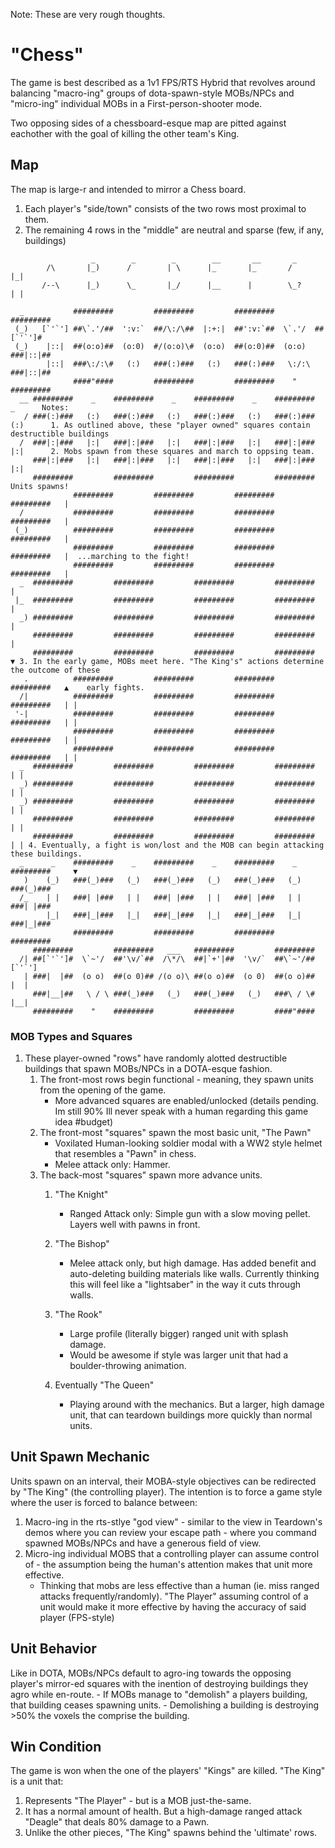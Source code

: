 Note: These are very rough thoughts.

# "Chess"

The game is best described as a 1v1 FPS/RTS Hybrid that revolves around balancing "macro-ing" groups of dota-spawn-style MOBs/NPCs and "micro-ing" individual MOBs in a First-person-shooter mode.

Two opposing sides of a chessboard-esque map are pitted against eachother with the goal of killing the other team's King.

## Map
The map is large-r and intended to mirror a Chess board.
1. Each player's "side/town" consists of the two rows most proximal to them.
1. The remaining 4 rows in the "middle" are neutral and sparse (few, if any, buildings)

```
                  _        _        _        __       __       _
        /\       |_)      /        | \      |_       |_       /        |_|
       /--\      |_)      \_       |_/      |__      |        \_?      | |

  _           #########         #########         #########         #########
 (_)   [`'`'] ##\`.'/##  ':v:`  ##/\:/\##  |:+:|  ##':v:`##  \`.'/  ##[`'`']#  
 (_)    |::|  ##(o:o)##  (o:0)  #/(o:o)\#  (o:o)  ##(o:0)##  (o:o)  ###|::|##
        |::|  ###\:/:\#   (:)   ###(:)###   (:)   ###(:)###   \:/:\ ###|::|##
              ####"####         #########         #########    "    #########
  __ #########    _    #########    _    #########    _    #########    _      Notes:
   / ###(:)###   (:)   ###(:)###   (:)   ###(:)###   (:)   ###(:)###   (:)      1. As outlined above, these "player owned" squares contain destructible buildings
  /  ###|:|###   |:|   ###|:|###   |:|   ###|:|###   |:|   ###|:|###   |:|      2. Mobs spawn from these squares and march to oppsing team.
     ###|:|###   |:|   ###|:|###   |:|   ###|:|###   |:|   ###|:|###   |:|      
     #########         #########         #########         #########              Units spawns!
              #########         #########         #########         #########   |
  /           #########         #########         #########         #########   |
 (_)          #########         #########         #########         #########   |
              #########         #########         #########         #########   |  ...marching to the fight!
              #########         #########         #########         #########   |
  _  #########         #########         #########         #########            |
 |_  #########         #########         #########         #########            |
  _) #########         #########         #########         #########            |
     #########         #########         #########         #########            |
     #########         #########         #########         #########            ▼ 3. In the early game, MOBs meet here. "The King's" actions determine the outcome of these
   .          #########         #########         #########         #########   ▲    early fights.
  /|          #########         #########         #########         #########   | |
 '-|          #########         #########         #########         #########   | |
              #########         #########         #########         #########   | |
              #########         #########         #########         #########   | |
  _  #########         #########         #########         #########            | |
  _) #########         #########         #########         #########            | |
  _) #########         #########         #########         #########            | |
     #########         #########         #########         #########            | |
     #########         #########         #########         #########            | | 4. Eventually, a fight is won/lost and the MOB can begin attacking these buildings.
  _      _    #########    _    #########    _    #########    _    #########     ▼
   )    (_)   ###(_)###   (_)   ###(_)###   (_)   ###(_)###   (_)   ###(_)###   
  /_    | |   ###| |###   | |   ###| |###   | |   ###| |###   | |   ###| |###   
        |_|   ###|_|###   |_|   ###|_|###   |_|   ###|_|###   |_|   ###|_|###   
              #########         #########         #########         #########   
     #########         #########   ___   #########         #########            
  /| ##[`'`']#  \`~'/  ##'\v/`##  /\*/\  ##|`+'|##  '\v/`  ##\`~'/##  [`'`']    
   | ###|  |##  (o o)  ##(o 0)## /(o o)\ ##(o o)##  (o 0)  ##(o o)##   |  |     
     ###|__|##   \ / \ ###(_)###   (_)   ###(_)###   (_)   ###\ / \#   |__|     
     #########    "    #########         #########         ####"####            
```

### MOB Types and Squares
1. These player-owned "rows" have randomly alotted destructible buildings that spawn MOBs/NPCs in a DOTA-esque fashion.
    1. The front-most rows begin functional - meaning, they spawn units from the opening of the game.
        - More advanced squares are enabled/unlocked (details pending. Im still 90% Ill never speak with a human regarding this game idea #budget)
    1. The front-most "squares" spawn the most basic unit, "The Pawn"
        - Voxilated Human-looking soldier modal with a WW2 style helmet that resembles a "Pawn" in chess.
        - Melee attack only: Hammer.
    1. The back-most "squares" spawn more advance units.
        1. "The Knight"
            - Ranged Attack only: Simple gun with a slow moving pellet. Layers well with pawns in front.

        1. "The Bishop"
            - Melee attack only, but high damage. Has added benefit and auto-deleting building materials like walls.  Currently thinking this will feel like a "lightsaber" in the way it cuts through walls.

        1. "The Rook"
            - Large profile (literally bigger) ranged unit with splash damage.
            - Would be awesome if style was larger unit that had a boulder-throwing animation.

        1. Eventually "The Queen"
            - Playing around with the mechanics. But a larger, high damage unit, that can teardown buildings more quickly than normal units.

## Unit Spawn Mechanic
Units spawn on an interval, their MOBA-style objectives can be redirected by "The King" (the controlling player). The intention is to force a game style where the user is forced to balance between:
1. Macro-ing in the rts-stlye "god view" - similar to the view in Teardown's demos where you can review your escape path - where you command spawned MOBs/NPCs and have a generous field of view.
1. Micro-ing individual MOBS that a controlling player can assume control of - the assumption being the human's attention makes that unit more effective.
    - Thinking that mobs are less effective than a human (ie. miss ranged attacks frequently/randomly). "The Player" assuming control of a unit would make it more effective by having the accuracy of said player (FPS-style)

## Unit Behavior

Like in DOTA, MOBs/NPCs default to agro-ing towards the opposing player's mirror-ed squares with the inention of destroying buildings they agro while en-route.
    - If MOBs manage to "demolish" a players building, that building ceases spawning units.
    -  Demolishing a building is destroying >50% the voxels the comprise the building.


## Win Condition
The game is won when the one of the players' "Kings" are killed.  "The King" is a unit that:
1. Represents "The Player" - but is a MOB just-the-same.
1. It has a normal amount of health. But a high-damage ranged attack "Deagle" that deals 80% damage to a Pawn.
1. Unlike the other pieces, "The King" spawns behind the 'ultimate' rows.

